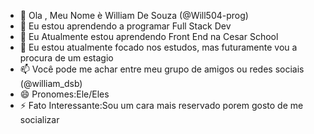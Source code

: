 - 👋 Ola , Meu Nome è William De Souza (@Will504-prog)
- 👀 Eu estou aprendendo a programar Full Stack Dev
- 🌱 Eu Atualmente estou aprendendo Front End na Cesar School
- 💞️ Eu estou atualmente focado nos estudos, mas futuramente vou a procura de um estagio 
- 📫 Você pode me achar entre meu grupo de amigos ou redes sociais (@william_dsb)
- 😄 Pronomes:Ele/Eles
- ⚡ Fato Interessante:Sou um cara mais reservado porem gosto de me socializar

<!---
Will504-prog/Will504-prog is a ✨ special ✨ repository because its `README.md` (this file) appears on your GitHub profile.
You can click the Preview link to take a look at your changes.
--->
